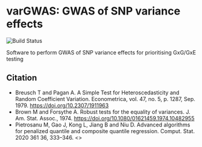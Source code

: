 # varGWAS: GWAS of SNP variance effects

<!-- badges: start -->
![Build Status](https://github.com/MRCIEU/varGWAS/actions/workflows/test.yml/badge.svg)
<!-- badges: end -->

Software to perform GWAS of SNP variance effects for prioritising GxG/GxE testing

## Citation

- Breusch T and Pagan A. A Simple Test for Heteroscedasticity and Random Coefficient Variation. Econometrica, vol. 47, no. 5, p. 1287, Sep. 1979. <https://doi.org/10.2307/1911963>
- Brown M and Forsythe A. Robust tests for the equality of variances. J. Am. Stat. Assoc., 1974. <https://doi.org/10.1080/01621459.1974.10482955>
- Pietrosanu M, Gao J, Kong L, Jiang B and Niu D. Advanced algorithms for penalized quantile and composite quantile regression. Comput. Stat. 2020 361 36, 333–346. <>